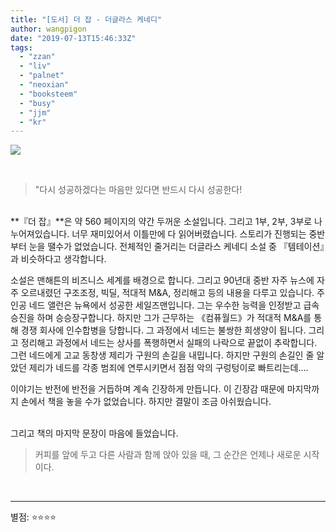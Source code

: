 ```yaml
---
title: "[도서] 더 잡 - 더글라스 케네디"
author: wangpigon
date: "2019-07-13T15:46:33Z"
tags:
  - "zzan"
  - "liv"
  - "palnet"
  - "neoxian"
  - "booksteem"
  - "busy"
  - "jjm"
  - "kr"
---
```

![](https://steemitimages.com/200x0/http://image.kyobobook.co.kr/images/book/xlarge/262/x9788984371262.jpg)

<br>

> "다시 성공하겠다는 마음만 있다면 반드시 다시 성공한다!

<br>**『더 잡』**은 약 560 페이지의 약간 두꺼운 소설입니다.  그리고 1부, 2부, 3부로 나누어져있습니다. 너무 재미있어서 이틀만에 다 읽어버렸습니다. 스토리가 진행되는 중반부터 눈을 땔수가 없었습니다. 전체적인 줄거리는 더글라스 케네디 소설 중 『템테이션』과 비슷하다고 생각합니다.

소설은 맨해튼의 비즈니스 세계를 배경으로 합니다. 그리고 90년대 중반 자주 뉴스에 자주 오르내렸던 구조조정, 빅딜, 적대적 M&A, 정리해고 등의 내용을 다루고 있습니다. 주인공 네드 앨런은 뉴욕에서 성공한 세일즈맨입니다. 그는 우수한 능력을 인정받고 급속 승진을 하며 승승장구합니다. 하지만 그가 근무하는 《컴퓨월드》가 적대적 M&A를 통해 경쟁 회사에 인수합병을 당합니다. 그 과정에서 네드는 불쌍한 희생양이 됩니다. 그리고 정리해고 과정에서 네드는 상사를 폭행하면서 실패의 나락으로 끝없이 추락합니다. 그런 네드에게 고교 동창생 제리가 구원의 손길을 내밉니다. 하지만 구원의 손길인 줄 알았던 제리가 네드를 각종 범죄에 연루시키면서 점점 악의 구렁텅이로 빠트리는데.... 

이야기는 반전에 반전을 거듭하며 계속 긴장하게 만듭니다. 이 긴장감 때문에 마지막까지 손에서 책을 놓을 수가 없었습니다. 하지만 결말이 조금 아쉬웠습니다.

<br>그리고 책의 마지막 문장이 마음에 들었습니다.

> 커피를 앞에 두고 다른 사람과 함께 앉아 있을 때, 그 순간은 언제나 새로운 시작이다. 

<br>

***
별점: ⭐️⭐️⭐️⭐️